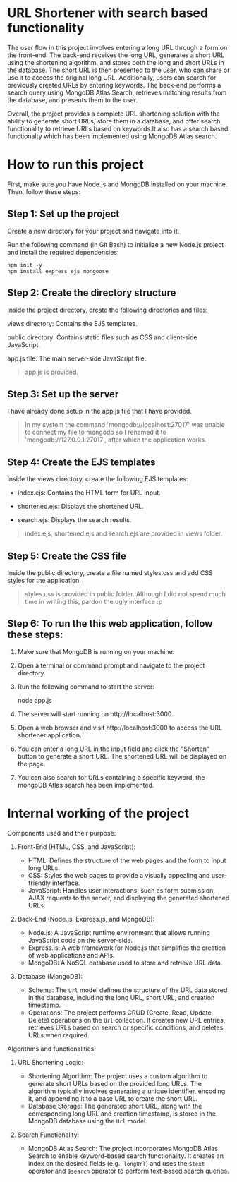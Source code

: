 # URL Shortener with search based functionality
The user flow in this project involves entering a long URL through a form on the front-end. The back-end receives the long URL, generates a short URL 
using the shortening algorithm, and stores both the long and short URLs in the database. The short URL is then presented to the user, who can share or 
use it to access the original long URL. Additionally, users can search for previously created URLs by entering keywords. The back-end performs a search 
query using MongoDB Atlas Search, retrieves matching results from the database, and presents them to the user.

Overall, the project provides a complete URL shortening solution with the ability to generate short URLs, store them in a database, and offer search 
functionality to retrieve URLs based on keywords.It also has a search based functionalty which has been implemented using MongoDB Atlas search.

# How to run this project
First, make sure you have Node.js and MongoDB installed on your machine. Then, follow these steps:

## Step 1: Set up the project

Create a new directory for your project and navigate into it.

Run the following command (in Git Bash) to initialize a new Node.js project and install the required dependencies:

	npm init -y
	npm install express ejs mongoose

## Step 2: Create the directory structure

Inside the project directory, create the following directories and files:

views directory: Contains the EJS templates.

public directory: Contains static files such as CSS and client-side JavaScript.

app.js file: The main server-side JavaScript file.

> app.js is provided.

## Step 3: Set up the server

I have already done setup in the app.js file that I have provided.

> In my system the command 'mongodb://localhost:27017' was unable to connect my file to mongodb so I renamed it to 'mongodb://127.0.0.1:27017', 
after which the application works.

## Step 4: Create the EJS templates

Inside the views directory, create the following EJS templates:

- index.ejs: Contains the HTML form for URL input.

- shortened.ejs: Displays the shortened URL.

- search.ejs: Displays the search results.

> index.ejs, shortened.ejs and search.ejs are provided in views folder.

## Step 5: Create the CSS file

Inside the public directory, create a file named styles.css and add CSS styles for the application.

> styles.css is provided in public folder. Although I did not spend much time in writing this, pardon the ugly interface :p

## Step 6: To run the this web application, follow these steps:
1. Make sure that MongoDB is running on your machine.
2. Open a terminal or command prompt and navigate to the project directory.
3. Run the following command to start the server:
   
   node app.js
   
4. The server will start running on http://localhost:3000.
5. Open a web browser and visit http://localhost:3000 to access the URL shortener application.
6. You can enter a long URL in the input field and click the "Shorten" button to generate a short URL. The shortened URL will be displayed on the page.
7. You can also search for URLs containing a specific keyword, the mongoDB Atlas search has been implemented.

# Internal working of the project
Components used and their purpose:

1. Front-End (HTML, CSS, and JavaScript):
   - HTML: Defines the structure of the web pages and the form to input long URLs.
   - CSS: Styles the web pages to provide a visually appealing and user-friendly interface.
   - JavaScript: Handles user interactions, such as form submission, AJAX requests to the server, and displaying the generated shortened URLs.

2. Back-End (Node.js, Express.js, and MongoDB):
   - Node.js: A JavaScript runtime environment that allows running JavaScript code on the server-side.
   - Express.js: A web framework for Node.js that simplifies the creation of web applications and APIs.
   - MongoDB: A NoSQL database used to store and retrieve URL data.

3. Database (MongoDB):
   - Schema: The `Url` model defines the structure of the URL data stored in the database, including the long URL, short URL, and creation timestamp.
   - Operations: The project performs CRUD (Create, Read, Update, Delete) operations on the `Url` collection. It creates new URL entries, retrieves URLs 
     based on search or specific conditions, and deletes URLs when required.

Algorithms and functionalities:

1. URL Shortening Logic:
   - Shortening Algorithm: The project uses a custom algorithm to generate short URLs based on the provided long URLs. The algorithm typically involves 
     generating a unique identifier, encoding it, and appending it to a base URL to create the short URL.
   - Database Storage: The generated short URL, along with the corresponding long URL and creation timestamp, is stored in the MongoDB database using the 
     `Url` model.

2. Search Functionality:
   - MongoDB Atlas Search: The project incorporates MongoDB Atlas Search to enable keyword-based search functionality. It creates an index on the desired 
     fields (e.g., `longUrl`) and uses the `$text` operator and `$search` operator to perform text-based search queries.
